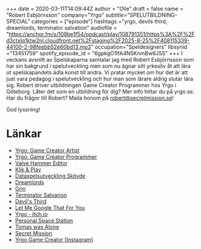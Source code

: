 +++ 
date = 2020-03-11T14:09:44Z
author = "Olle"
draft = false
name = "Robert Esbjörnsson"
company="Yrgo"
subtitle="SPELUTBILDNING-SPECIAL"
categories = ["episode"]
hashtags ="yrgo, devils third, dreamlords, terminator salvation"
audiofile = "https://anchor.fm/s/109be1f54/podcast/play/108791351/https%3A%2F%2Fd3ctxlq1ktw2nl.cloudfront.net%2Fstaging%2F2025-8-25%2F408115339-44100-2-98feebb52e60bd13.mp3"
occupation="Speldesigners"
libsynid ="13451759"
spotify_episode_id = "6gpkgO1lfA4N5KnmBw8J5S"
+++ 
I veckans avsnitt av Spelskaparna samtalar jag med Robert Esbjörnsson som har sin bakgrund i spelutveckling men som nu ägnar sitt yrkesliv åt att lära ut spelskapandets ädla konst till andra. Vi pratar mycket om hur det är att just vara pedagog i spelutveckling och hur man som lärare aldrig slutar lära sig. Robert driver utbildningen Game Creator Programmer hos Yrgo i Göteborg. Låter det som en utbildning för dig? Mer info hittar du på yrgo.se. Har du frågor till Robert?
Maila honom på robert@secretmission.se!

God lyssning!

# Länkar
* [Yrgo: Game Creator Artist](https://yrgo.se/utbildningar/game-creator-artist/)
* [Yrgo: Game Creator Programmer](https://yrgo.se/utbildningar/game-creator-programmer/)
* [Valve Hammer Editor](https://developer.valvesoftware.com/wiki/Valve_Hammer_Editor)
* [Klik & Play](https://en.wikipedia.org/wiki/Clickteam)
* [Dataspelsutveckling Skövde](https://www.his.se/utbildning/dataspelsutveckling/)
* [Dreamlords](https://www.youtube.com/watch?v=ZRgEVEnmZ4w)
* [Grin](https://sv.wikipedia.org/wiki/Grin)
* [Terminator Salvarion](https://www.youtube.com/watch?v=UoP9mi-aa_A)
* [Devil's Third](https://www.youtube.com/watch?v=7yTldFe2m-A)
* [Let Me Google That For You](https://sv.lmgtfy.com/)
* [Yrgo - Itch.io](https://yrgo-game-creator.itch.io/)
* [Personal Space Station](https://yrgo-game-creator.itch.io/personal-space-station)
* [Tomas was Alone](https://www.youtube.com/watch?v=5K4zjNtQ3y8)
* [Secret Mission](http://www.secretmission.se/ )
* [Yrgo Game Creator (Instagram)](https://www.instagram.com/yrgo_game_creator/)